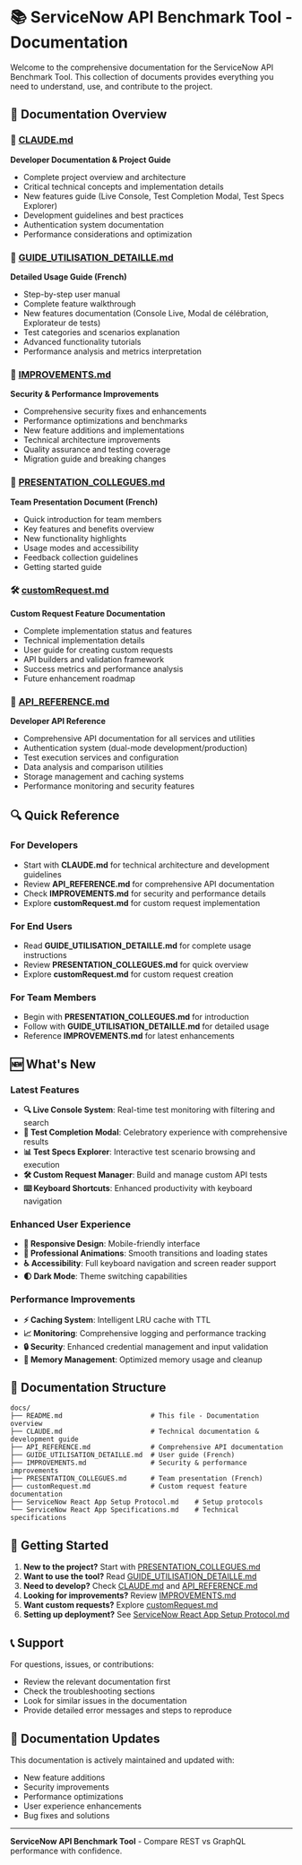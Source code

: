 # 📚 ServiceNow API Benchmark Tool - Documentation

Welcome to the comprehensive documentation for the ServiceNow API Benchmark Tool. This collection of documents provides everything you need to understand, use, and contribute to the project.

## 📖 Documentation Overview

### 🔧 [CLAUDE.md](./CLAUDE.md)
**Developer Documentation & Project Guide**
- Complete project overview and architecture
- Critical technical concepts and implementation details
- New features guide (Live Console, Test Completion Modal, Test Specs Explorer)
- Development guidelines and best practices
- Authentication system documentation
- Performance considerations and optimization

### 🎯 [GUIDE_UTILISATION_DETAILLE.md](./GUIDE_UTILISATION_DETAILLE.md)
**Detailed Usage Guide (French)**
- Step-by-step user manual
- Complete feature walkthrough
- New features documentation (Console Live, Modal de célébration, Explorateur de tests)
- Test categories and scenarios explanation
- Advanced functionality tutorials
- Performance analysis and metrics interpretation

### 🚀 [IMPROVEMENTS.md](./IMPROVEMENTS.md)
**Security & Performance Improvements**
- Comprehensive security fixes and enhancements
- Performance optimizations and benchmarks
- New feature additions and implementations
- Technical architecture improvements
- Quality assurance and testing coverage
- Migration guide and breaking changes

### 👥 [PRESENTATION_COLLEGUES.md](./PRESENTATION_COLLEGUES.md)
**Team Presentation Document (French)**
- Quick introduction for team members
- Key features and benefits overview
- New functionality highlights
- Usage modes and accessibility
- Feedback collection guidelines
- Getting started guide

### 🛠️ [customRequest.md](./customRequest.md)
**Custom Request Feature Documentation**
- Complete implementation status and features
- Technical implementation details
- User guide for creating custom requests
- API builders and validation framework
- Success metrics and performance analysis
- Future enhancement roadmap

### 🔧 [API_REFERENCE.md](./API_REFERENCE.md)
**Developer API Reference**
- Comprehensive API documentation for all services and utilities
- Authentication system (dual-mode development/production)
- Test execution services and configuration
- Data analysis and comparison utilities
- Storage management and caching systems
- Performance monitoring and security features

## 🔍 Quick Reference

### **For Developers**
- Start with **CLAUDE.md** for technical architecture and development guidelines
- Review **API_REFERENCE.md** for comprehensive API documentation
- Check **IMPROVEMENTS.md** for security and performance details
- Explore **customRequest.md** for custom request implementation

### **For End Users**
- Read **GUIDE_UTILISATION_DETAILLE.md** for complete usage instructions
- Review **PRESENTATION_COLLEGUES.md** for quick overview
- Explore **customRequest.md** for custom request creation

### **For Team Members**
- Begin with **PRESENTATION_COLLEGUES.md** for introduction
- Follow with **GUIDE_UTILISATION_DETAILLE.md** for detailed usage
- Reference **IMPROVEMENTS.md** for latest enhancements

## 🆕 What's New

### **Latest Features**
- **🔍 Live Console System**: Real-time test monitoring with filtering and search
- **🎉 Test Completion Modal**: Celebratory experience with comprehensive results
- **📊 Test Specs Explorer**: Interactive test scenario browsing and execution
- **🛠️ Custom Request Manager**: Build and manage custom API tests
- **⌨️ Keyboard Shortcuts**: Enhanced productivity with keyboard navigation

### **Enhanced User Experience**
- **📱 Responsive Design**: Mobile-friendly interface
- **🎨 Professional Animations**: Smooth transitions and loading states
- **♿ Accessibility**: Full keyboard navigation and screen reader support
- **🌓 Dark Mode**: Theme switching capabilities

### **Performance Improvements**
- **⚡ Caching System**: Intelligent LRU cache with TTL
- **📈 Monitoring**: Comprehensive logging and performance tracking
- **🔒 Security**: Enhanced credential management and input validation
- **🧹 Memory Management**: Optimized memory usage and cleanup

## 🔄 Documentation Structure

```
docs/
├── README.md                      # This file - Documentation overview
├── CLAUDE.md                      # Technical documentation & development guide
├── API_REFERENCE.md               # Comprehensive API documentation
├── GUIDE_UTILISATION_DETAILLE.md  # User guide (French)
├── IMPROVEMENTS.md                # Security & performance improvements
├── PRESENTATION_COLLEGUES.md      # Team presentation (French)
├── customRequest.md               # Custom request feature documentation
├── ServiceNow React App Setup Protocol.md    # Setup protocols
└── ServiceNow React App Specifications.md    # Technical specifications
```

## 🎯 Getting Started

1. **New to the project?** Start with [PRESENTATION_COLLEGUES.md](./PRESENTATION_COLLEGUES.md)
2. **Want to use the tool?** Read [GUIDE_UTILISATION_DETAILLE.md](./GUIDE_UTILISATION_DETAILLE.md)
3. **Need to develop?** Check [CLAUDE.md](./CLAUDE.md) and [API_REFERENCE.md](./API_REFERENCE.md)
4. **Looking for improvements?** Review [IMPROVEMENTS.md](./IMPROVEMENTS.md)
5. **Want custom requests?** Explore [customRequest.md](./customRequest.md)
6. **Setting up deployment?** See [ServiceNow React App Setup Protocol.md](./ServiceNow%20React%20App%20Setup%20Protocol.md)

## 📞 Support

For questions, issues, or contributions:
- Review the relevant documentation first
- Check the troubleshooting sections
- Look for similar issues in the documentation
- Provide detailed error messages and steps to reproduce

## 🔄 Documentation Updates

This documentation is actively maintained and updated with:
- New feature additions
- Security improvements
- Performance optimizations
- User experience enhancements
- Bug fixes and solutions

---

**ServiceNow API Benchmark Tool** - Compare REST vs GraphQL performance with confidence.